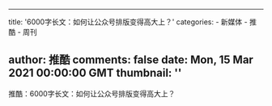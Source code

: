 
---
title: '6000字长文：如何让公众号排版变得高大上？'
categories: 
    - 新媒体
    - 推酷
    - 周刊

author: 推酷
comments: false
date: Mon, 15 Mar 2021 00:00:00 GMT
thumbnail: ''
---

<div>   
推酷：6000字长文：如何让公众号排版变得高大上？  
</div>
            